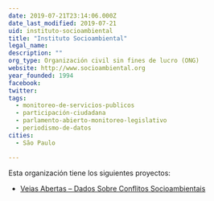 ```yaml
---
date: 2019-07-21T23:14:06.000Z
date_last_modified: 2019-07-21
uid: instituto-socioambiental
title: "Instituto Socioambiental"
legal_name: 
description: ""
org_type: Organización civil sin fines de lucro (ONG)
website: http://www.socioambiental.org
year_founded: 1994
facebook: 
twitter: 
tags:
  - monitoreo-de-servicios-publicos
  - participación-ciudadana
  - parlamento-abierto-monitoreo-legislativo
  - periodismo-de-datos
cities: 
  - São Paulo

---
```


Esta organización tiene los siguientes proyectos:

- [Veias Abertas – Dados Sobre Conflitos Socioambientais](/proyectos/veias-abertas-dados-sobre-conflitos-socioambientais)
